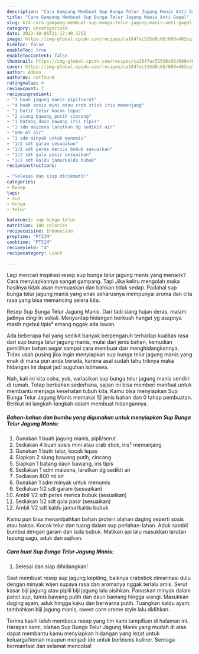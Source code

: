 ```yaml
---
description: "Cara Gampang Membuat Sup Bunga Telur Jagung Manis Anti Gagal"
title: "Cara Gampang Membuat Sup Bunga Telur Jagung Manis Anti Gagal"
slug: 674-cara-gampang-membuat-sup-bunga-telur-jagung-manis-anti-gagal
category: Uncategorized
date: 2022-10-06T21:12:40.175Z
image: https://img-global.cpcdn.com/recipes/ca1847ac515d8c66/680x482cq70/sup-bunga-telur-jagung-manis-foto-resep-utama.jpg
hideToc: false
enableToc: true
enableTocContent: false
thumbnail: https://img-global.cpcdn.com/recipes/ca1847ac515d8c66/680x482cq70/sup-bunga-telur-jagung-manis-foto-resep-utama.jpg
cover: https://img-global.cpcdn.com/recipes/ca1847ac515d8c66/680x482cq70/sup-bunga-telur-jagung-manis-foto-resep-utama.jpg
author: Admin
authorAv: notfound
ratingvalue: 4
reviewcount: 7
recipeingredient:
- "1 buah jagung manis pipilserut"
- "4 buah sosis mini atau crab stick iris memanjang"
- "1 butir telur kocok lepas"
- "2 siung bawang putih cincang"
- "1 batang daun bawang iris tipis"
- "1 sdm maizena larutkan dg sedikit air"
- "800 ml air"
- "1 sdm minyak untuk menumis"
- "1/2 sdt garam sesuaikan"
- "1/2 sdt peres merica bubuk sesuaikan"
- "1/2 sdt gula pasir sesuaikan"
- "1/2 sdt kaldu jamurkaldu bubuk"
recipeinstructions:

- "Selesai dan siap dinikmati!"
categories:
- Resep
tags:
- sup
- bunga
- telur

katakunci: sup bunga telur 
nutrition: 108 calories
recipecuisine: Indonesian
preptime: "PT22M"
cooktime: "PT51M"
recipeyield: "4"
recipecategory: Lunch

---
```



Lagi mencari inspirasi resep sup bunga telur jagung manis yang menarik? Cara menyiapkannya sangat gampang. Tapi Jika keliru mengolah maka hasilnya tidak akan memuaskan dan bahkan tidak sedap. Padahal sup bunga telur jagung manis yang enak seharusnya mempunyai aroma dan cita rasa yang bisa memancing selera kita.


Resep Sup Bunga Telur Jagung Manis. Dari tadi siang hujan deras, malam jadinya dingiiin sekali. Menyantap hidangan berkuah hangat yg asapnya masih ngebul tipis² emang nggak ada lawan.

Ada beberapa hal yang sedikit banyak berpengaruh terhadap kualitas rasa dari sup bunga telur jagung manis, mulai dari jenis bahan, kemudian pemilihan bahan segar sampai cara membuat dan menghidangkannya. Tidak usah pusing jika ingin menyiapkan sup bunga telur jagung manis yang enak di mana pun anda berada, karena asal sudah tahu triknya maka hidangan ini dapat jadi suguhan istimewa.


Nah, kali ini kita coba, yuk, variasikan sup bunga telur jagung manis sendiri di rumah. Tetap berbahan sederhana, sajian ini bisa memberi manfaat untuk membantu menjaga kesehatan tubuh kita. Kamu bisa menyiapkan Sup Bunga Telur Jagung Manis memakai 12 jenis bahan dan 0 tahap pembuatan. Berikut ini langkah-langkah dalam membuat hidangannya.

<!--inarticleads1-->

##### Bahan-bahan dan bumbu yang digunakan untuk menyiapkan Sup Bunga Telur Jagung Manis:

1. Gunakan 1 buah jagung manis, pipil/serut
1. Sediakan 4 buah sosis mini atau crab stick, iris² memanjang
1. Gunakan 1 butir telur, kocok lepas
1. Siapkan 2 siung bawang putih, cincang
1. Siapkan 1 batang daun bawang, iris tipis
1. Sediakan 1 sdm maizena, larutkan dg sedikit air
1. Sediakan 800 ml air
1. Gunakan 1 sdm minyak untuk menumis
1. Sediakan 1/2 sdt garam (sesuaikan)
1. Ambil 1/2 sdt peres merica bubuk (sesuaikan)
1. Sediakan 1/2 sdt gula pasir (sesuaikan)
1. Ambil 1/2 sdt kaldu jamur/kaldu bubuk


Kamu pun bisa menambahkan bahan protein olahan daging seperti sosis atau bakso. Kocok telur dan tuang dalam sup perlahan-lahan. Aduk sambil bumbui dengan garam dan lada bubuk. Matikan api lalu masukkan larutan tepung sagu, aduk dan sajikan. 

<!--inarticleads2-->

##### Cara buat Sup Bunga Telur Jagung Manis:


1. Selesai dan siap dihidangkan!

Saat membuat resep sup jagung kepiting, baiknya crabstick dimarinasi dulu dengan minyak wijen supaya rasa dan aromanya nggak terlalu amis. Serut kasar biji jagung atau pipili biji jagung lalu sisihkan. Panaskan minyak dalam panci sup, tumis bawang putih dan daun bawang hingga wangi. Masukkan daging ayam, aduk hingga kaku dan berwarna putih. Tuangkan kaldu ayam, tambahkan biji jagung manis, sweet corn creme style lalu didihkan. 

Terima kasih telah membaca resep yang tim kami tampilkan di halaman ini. Harapan kami, olahan Sup Bunga Telur Jagung Manis yang mudah di atas dapat membantu kamu menyiapkan hidangan yang lezat untuk keluarga/teman maupun menjadi ide untuk berbisnis kuliner. Semoga bermanfaat dan selamat mencoba!
